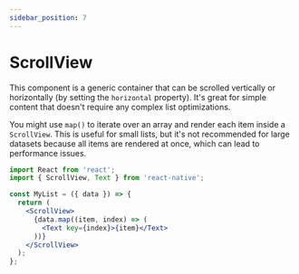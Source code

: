 ```yaml
---
sidebar_position: 7
---
```


# ScrollView

This component is a generic container that can be scrolled vertically or horizontally (by setting the `horizontal` property). It's great for simple content that doesn't require any complex list optimizations.

You might use `map()` to iterate over an array and render each item inside a `ScrollView`. This is useful for small lists, but it's not recommended for large datasets because all items are rendered at once, which can lead to performance issues.

```jsx
import React from 'react';
import { ScrollView, Text } from 'react-native';

const MyList = ({ data }) => {
  return (
    <ScrollView>
      {data.map((item, index) => (
        <Text key={index}>{item}</Text>
      ))}
    </ScrollView>
  );
};
```
